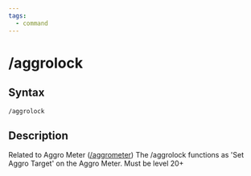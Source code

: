 ```yaml
---
tags:
  - command
---
```


# /aggrolock

## Syntax

<!--cmd-syntax-start-->
```eqcommand
/aggrolock
```
<!--cmd-syntax-end-->

## Description

<!--cmd-desc-start-->
Related to Aggro Meter ([/aggrometer](cmd-aggrometer.md)) The /aggrolock functions as 'Set Aggro Target' on the Aggro Meter. Must be level 20+
<!--cmd-desc-end-->